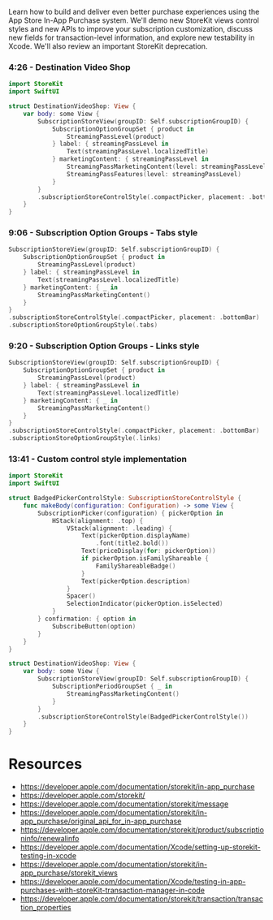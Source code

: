 Learn how to build and deliver even better purchase experiences using the App Store In-App Purchase system. We'll demo new StoreKit views control styles and new APIs to improve your subscription customization, discuss new fields for transaction-level information, and explore new testability in Xcode. We'll also review an important StoreKit deprecation.

### 4:26 - Destination Video Shop
```swift
import StoreKit
import SwiftUI

struct DestinationVideoShop: View {
    var body: some View {
        SubscriptionStoreView(groupID: Self.subscriptionGroupID) {
            SubscriptionOptionGroupSet { product in
                StreamingPassLevel(product)
            } label: { streamingPassLevel in
                Text(streamingPassLevel.localizedTitle)
            } marketingContent: { streamingPassLevel in
                StreamingPassMarketingContent(level: streamingPassLevel)
                StreamingPassFeatures(level: streamingPassLevel)
            }
        }
        .subscriptionStoreControlStyle(.compactPicker, placement: .bottomBar)
    }
}
```
### 9:06 - Subscription Option Groups - Tabs style
```swift
SubscriptionStoreView(groupID: Self.subscriptionGroupID) {
    SubscriptionOptionGroupSet { product in
        StreamingPassLevel(product)
    } label: { streamingPassLevel in
        Text(streamingPassLevel.localizedTitle)
    } marketingContent: { _ in
        StreamingPassMarketingContent()
    }
}
.subscriptionStoreControlStyle(.compactPicker, placement: .bottomBar)
.subscriptionStoreOptionGroupStyle(.tabs)
```
### 9:20 - Subscription Option Groups - Links style
```swift
SubscriptionStoreView(groupID: Self.subscriptionGroupID) {
    SubscriptionOptionGroupSet { product in
        StreamingPassLevel(product)
    } label: { streamingPassLevel in
        Text(streamingPassLevel.localizedTitle)
    } marketingContent: { _ in
        StreamingPassMarketingContent()
    }
}
.subscriptionStoreControlStyle(.compactPicker, placement: .bottomBar)
.subscriptionStoreOptionGroupStyle(.links)
```
### 13:41 - Custom control style implementation
```swift
import StoreKit
import SwiftUI

struct BadgedPickerControlStyle: SubscriptionStoreControlStyle {
    func makeBody(configuration: Configuration) -> some View {
        SubscriptionPicker(configuration) { pickerOption in
            HStack(alignment: .top) {
                VStack(alignment: .leading) {
                    Text(pickerOption.displayName)
                        .font(title2.bold())
                    Text(priceDisplay(for: pickerOption))
                    if pickerOption.isFamilyShareable {
                        FamilyShareableBadge()
                    }
                    Text(pickerOption.description)
                }
                Spacer()
                SelectionIndicator(pickerOption.isSelected)
            }
        } confirmation: { option in
            SubscribeButton(option)
        }
    }
}

struct DestinationVideoShop: View {
    var body: some View {
        SubscriptionStoreView(groupID: Self.subscriptionGroupID) {
            SubscriptionPeriodGroupSet { _ in
                StreamingPassMarketingContent()
            }
        }
        .subscriptionStoreControlStyle(BadgedPickerControlStyle())
    }
}
```

# Resources
* https://developer.apple.com/documentation/storekit/in-app_purchase
* https://developer.apple.com/storekit/
* https://developer.apple.com/documentation/storekit/message
* https://developer.apple.com/documentation/storekit/in-app_purchase/original_api_for_in-app_purchase
* https://developer.apple.com/documentation/storekit/product/subscriptioninfo/renewalinfo
* https://developer.apple.com/documentation/Xcode/setting-up-storekit-testing-in-xcode
* https://developer.apple.com/documentation/storekit/in-app_purchase/storekit_views
* https://developer.apple.com/documentation/Xcode/testing-in-app-purchases-with-storeKit-transaction-manager-in-code
* https://developer.apple.com/documentation/storekit/transaction/transaction_properties
